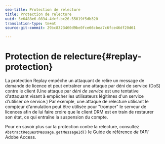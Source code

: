 ```yaml
---
seo-title: Protection de relecture
title: Protection de relecture
uuid: 5e6488e6-0834-4dcf-bc26-55019f5db320
translation-type: tm+mt
source-git-commit: 29bc8323460d9be0fce66cbea7c6fce46df20d61

---
```



# Protection de relecture{#replay-protection}

La protection Replay empêche un attaquant de relire un message de demande de licence et peut entraîner une attaque par déni de service (DoS) contre le client (Une attaque par *déni de service* est une tentative d&#39;attaquant visant à empêcher les utilisateurs légitimes d&#39;un service d&#39;utiliser ce service.) Par exemple, une attaque de relecture utilisant le compteur d&#39;annulation peut être utilisée pour &quot;tromper&quot; le serveur de licences afin de lui faire croire que le client DRM est en train de restaurer son état, ce qui entraîne la suspension du compte.

Pour en savoir plus sur la protection contre la relecture, consultez `AbstractRequestMessage.getMessageId()` le Guide de référence *de l’API* Adobe Access.
